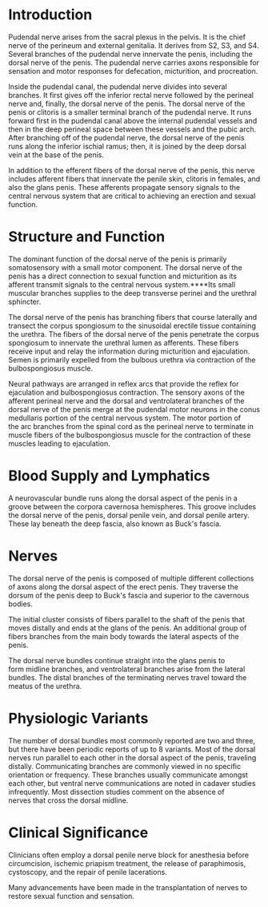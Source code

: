 # Introduction

Pudendal nerve arises from the sacral plexus in the pelvis. It is the chief nerve of the perineum and external genitalia. It derives from S2, S3, and S4. Several branches of the pudendal nerve innervate the penis, including the dorsal nerve of the penis. The pudendal nerve carries axons responsible for sensation and motor responses for defecation, micturition, and procreation.

Inside the pudendal canal, the pudendal nerve divides into several branches. It first gives off the inferior rectal nerve followed by the perineal nerve and, finally, the dorsal nerve of the penis. The dorsal nerve of the penis or clitoris is a smaller terminal branch of the pudendal nerve. It runs forward first in the pudendal canal above the internal pudendal vessels and then in the deep perineal space between these vessels and the pubic arch. After branching off of the pudendal nerve, the dorsal nerve of the penis runs along the inferior ischial ramus; then, it is joined by the deep dorsal vein at the base of the penis.

In addition to the efferent fibers of the dorsal nerve of the penis, this nerve includes afferent fibers that innervate the penile skin, clitoris in females, and also the glans penis. These afferents propagate sensory signals to the central nervous system that are critical to achieving an erection and sexual function.

# Structure and Function

The dominant function of the dorsal nerve of the penis is primarily somatosensory with a small motor component. The dorsal nerve of the penis has a direct connection to sexual function and micturition as its afferent transmit signals to the central nervous system.****Its small muscular branches supplies to the deep transverse perinei and the urethral sphincter.

The dorsal nerve of the penis has branching fibers that course laterally and transect the corpus spongiosum to the sinusoidal erectile tissue containing the urethra. The fibers of the dorsal nerve of the penis penetrate the corpus spongiosum to innervate the urethral lumen as afferents. These fibers receive input and relay the information during micturition and ejaculation. Semen is primarily expelled from the bulbous urethra via contraction of the bulbospongiosus muscle.

Neural pathways are arranged in reflex arcs that provide the reflex for ejaculation and bulbospongiosus contraction. The sensory axons of the afferent perineal nerve and the dorsal and ventrolateral branches of the dorsal nerve of the penis merge at the pudendal motor neurons in the conus medullaris portion of the central nervous system. The motor portion of the arc branches from the spinal cord as the perineal nerve to terminate in muscle fibers of the bulbospongiosus muscle for the contraction of these muscles leading to ejaculation.

# Blood Supply and Lymphatics

A neurovascular bundle runs along the dorsal aspect of the penis in a groove between the corpora cavernosa hemispheres. This groove includes the dorsal nerve of the penis, dorsal penile vein, and dorsal penile artery. These lay beneath the deep fascia, also known as Buck's fascia.

# Nerves

The dorsal nerve of the penis is composed of multiple different collections of axons along the dorsal aspect of the erect penis. They traverse the dorsum of the penis deep to Buck's fascia and superior to the cavernous bodies.

The initial cluster consists of fibers parallel to the shaft of the penis that moves distally and ends at the glans of the penis. An additional group of fibers branches from the main body towards the lateral aspects of the penis.

The dorsal nerve bundles continue straight into the glans penis to form midline branches, and ventrolateral branches arise from the lateral bundles. The distal branches of the terminating nerves travel toward the meatus of the urethra.

# Physiologic Variants

The number of dorsal bundles most commonly reported are two and three, but there have been periodic reports of up to 8 variants. Most of the dorsal nerves run parallel to each other in the dorsal aspect of the penis, traveling distally. Communicating branches are commonly viewed in no specific orientation or frequency. These branches usually communicate amongst each other, but ventral nerve communications are noted in cadaver studies infrequently. Most dissection studies comment on the absence of nerves that cross the dorsal midline.

# Clinical Significance

Clinicians often employ a dorsal penile nerve block for anesthesia before circumcision, ischemic priapism treatment, the release of paraphimosis, cystoscopy, and the repair of penile lacerations.

Many advancements have been made in the transplantation of nerves to restore sexual function and sensation.